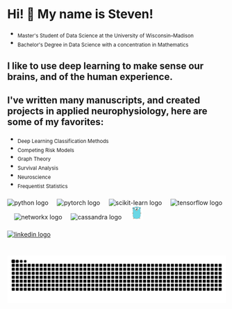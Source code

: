 <h1 align="left">Hi! 👋 My name is Steven!</h1>

<p align="left">
  <ul>
    <li><sub>Master's Student of Data Science at the University of Wisconsin–Madison</sub></li>
    <li><sub>Bachelor's Degree in Data Science with a concentration in Mathematics</sub></li>
  </ul>
</p>

<h2 align="left">I like to use deep learning to make sense our brains, and of the human experience.</h2>

<h2 align="left">I've written many manuscripts, and created projects in applied neurophysiology, here are some of my favorites:</h2>

<p align="left">
  <ul>
    <li><sub>Deep Learning Classification Methods</sub></li>
    <li><sub>Competing Risk Models</sub></li>
    <li><sub>Graph Theory</sub></li>
    <li><sub>Survival Analysis</sub></li>
    <li><sub>Neuroscience</sub></li>
    <li><sub>Frequentist Statistics</sub></li>
  </ul>
</p>

###

<div align="left">
  <img src="https://cdn.jsdelivr.net/gh/devicons/devicon/icons/python/python-original.svg" height="30" alt="python logo" />
  <img width="12" />
  <img src="https://cdn.jsdelivr.net/gh/devicons/devicon/icons/pytorch/pytorch-original.svg" height="30" alt="pytorch logo" />
  <img width="12" />
  <img src="https://upload.wikimedia.org/wikipedia/commons/0/05/Scikit_learn_logo_small.svg" height="30" alt="scikit-learn logo" />
  <img width="12" />
  <img src="https://www.vectorlogo.zone/logos/tensorflow/tensorflow-icon.svg" height="30" alt="tensorflow logo" />
  <img width="12" />
  <img src="https://cdn.jsdelivr.net/gh/devicons/devicon/icons/networkx/networkx-original.svg" height="30" alt="networkx logo" />
  <img width="12" />
  <img src="https://www.vectorlogo.zone/logos/apache_cassandra/apache_cassandra-icon.svg" height="30" alt="cassandra logo" />
  <img width="12" />
  <img src="https://raw.githubusercontent.com/devicons/devicon/master/icons/go/go-original.svg" height="30" alt="go logo" />
</div>




###

<div align="left">
  <a href="https://www.linkedin.com/in/stevenhaworth02/" target="_blank">
    <img src="https://img.shields.io/static/v1?message=LinkedIn&logo=linkedin&label=&color=0077B5&logoColor=white&labelColor=&style=for-the-badge" height="35" alt="linkedin logo" />
  </a>
</div>

###

<br clear="both" />

<!-- GitHub contribution snake -->
<img src="https://raw.githubusercontent.com/stevehaworth02/stevehaworth02/output/snake.svg" alt="GitHub contribution snake animation" />
